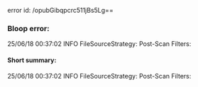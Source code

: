error id: /opubGibqpcrc511jBs5Lg==
### Bloop error:

25/06/18 00:37:02 INFO FileSourceStrategy: Post-Scan Filters:
#### Short summary: 

25/06/18 00:37:02 INFO FileSourceStrategy: Post-Scan Filters: